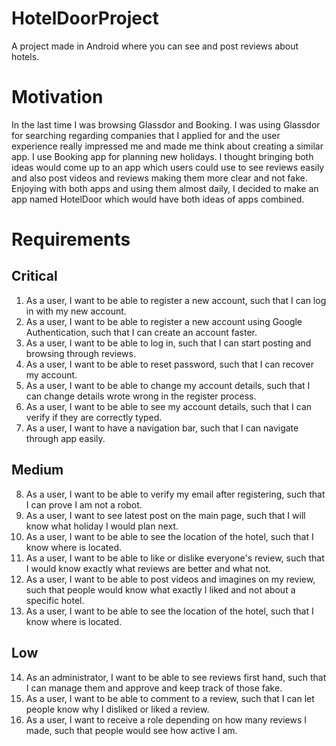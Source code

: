 # HotelDoorProject
A project made in Android where you can see and post reviews about hotels.

# Motivation
In the last time I was browsing Glassdor and Booking. I was using Glassdor for searching regarding companies that I applied for and the user experience really impressed me and made me think about creating a similar app. I use Booking app for planning new holidays. I thought bringing both ideas would come up to an app which users could use to see reviews easily and also post videos and reviews making them more clear and not fake. Enjoying with both apps and using them almost daily, I decided to make an app named HotelDoor which would have both ideas of apps combined.

# Requirements
## Critical
1.  As a user, I want to be able to register a new account, such that I can log in with my new account.
2.  As a user, I want to be able to register a new account using Google Authentication, such that I can create an account faster.
3.  As a user, I want to be able to log in, such that I can start posting and browsing through reviews.
4.  As a user, I want to be able to reset password, such that I can recover my account.
5.  As a user, I want to be able to change my account details, such that I can change details wrote wrong in the register process.
6.  As a user, I want to be able to see my account details, such that I can verify if they are correctly typed.
7.  As a user, I want to have a navigation bar, such that I can navigate through app easily.
## Medium
8.  As a user, I want to be able to verify my email after registering, such that I can prove I am not a robot.
9.  As a user, I want to see latest post on the main page, such that I will know what holiday I would plan next. 
10.  As a user, I want to be able to see the location of the hotel, such that I know where is located.
11.  As a user, I want to be able to like or dislike everyone's review, such that I would know exactly what reviews are better and what not.
12.  As a user, I want to be able to post videos and imagines on my review, such that people would know what exactly I liked and not about a specific hotel.
13.  As a user, I want to be able to see the location of the hotel, such that I know where is located.
## Low
14.  As an administrator, I want to be able to see reviews first hand, such that I can manage them and approve and keep track of those fake.
15.  As a user, I want to be able to comment to a review, such that I can let people know why I disliked or liked a review.
16.  As a user, I want to receive a role depending on how many reviews I made, such that people would see how active I am.
